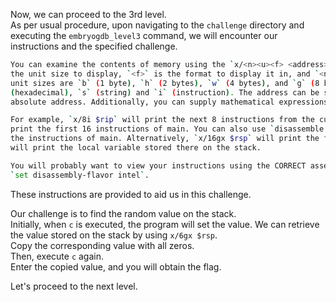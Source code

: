 Now, we can proceed to the 3rd level.  
As per usual procedure, upon navigating to the `challenge` directory and executing the `embryogdb_level3` command, we will encounter our instructions and the specified challenge.  

```bash
You can examine the contents of memory using the `x/<n><u><f> <address>` parameterized command. In this format `<u>` is
the unit size to display, `<f>` is the format to display it in, and `<n>` is the number of elements to display. Valid
unit sizes are `b` (1 byte), `h` (2 bytes), `w` (4 bytes), and `g` (8 bytes). Valid formats are `d` (decimal), `x`
(hexadecimal), `s` (string) and `i` (instruction). The address can be specified using a register name, symbol name, or
absolute address. Additionally, you can supply mathematical expressions when specifying the address.

For example, `x/8i $rip` will print the next 8 instructions from the current instruction pointer. `x/16i main` will
print the first 16 instructions of main. You can also use `disassemble main`, or `disas main` for short, to print all of
the instructions of main. Alternatively, `x/16gx $rsp` will print the first 16 values on the stack. `x/gx $rbp-0x32`
will print the local variable stored there on the stack.

You will probably want to view your instructions using the CORRECT assembly syntax. You can do that with the command
`set disassembly-flavor intel`.
```
These instructions are provided to aid us in this challenge.  

Our challenge is to find the random value on the stack.  
Initially, when `c` is executed, the program will set the value.  We can retrieve the value stored on the stack by using `x/6gx $rsp`.  
Copy the corresponding value with all zeros.  
Then, execute `c` again.  
Enter the copied value, and you will obtain the flag.
<!-- Flag: ~pwn.college{8Q_klSn7mRFVwTt5Gt3l2W-86hB.0lN0IDL4UDOzQzW}~ -->
Let's proceed to the next level.